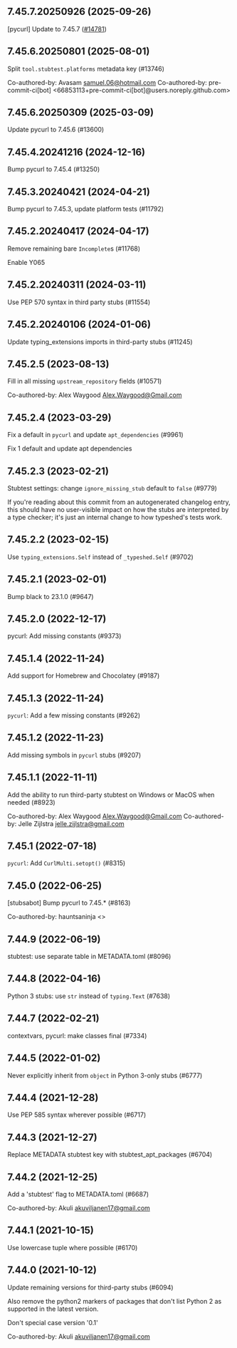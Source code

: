 ## 7.45.7.20250926 (2025-09-26)

[pycurl] Update to 7.45.7 ([#14781](https://github.com/python/typeshed/pull/14781))

## 7.45.6.20250801 (2025-08-01)

Split `tool.stubtest.platforms` metadata key (#13746)

Co-authored-by: Avasam <samuel.06@hotmail.com>
Co-authored-by: pre-commit-ci[bot] <66853113+pre-commit-ci[bot]@users.noreply.github.com>

## 7.45.6.20250309 (2025-03-09)

Update pycurl to 7.45.6 (#13600)

## 7.45.4.20241216 (2024-12-16)

Bump pycurl to 7.45.4 (#13250)

## 7.45.3.20240421 (2024-04-21)

Bump pycurl to 7.45.3, update platform tests (#11792)

## 7.45.2.20240417 (2024-04-17)

Remove remaining bare `Incomplete`s (#11768)

Enable Y065

## 7.45.2.20240311 (2024-03-11)

Use PEP 570 syntax in third party stubs (#11554)

## 7.45.2.20240106 (2024-01-06)

Update typing_extensions imports in third-party stubs (#11245)

## 7.45.2.5 (2023-08-13)

Fill in all missing `upstream_repository` fields (#10571)

Co-authored-by: Alex Waygood <Alex.Waygood@Gmail.com>

## 7.45.2.4 (2023-03-29)

Fix a default in `pycurl` and update `apt_dependencies` (#9961)

Fix 1 default and update apt dependencies

## 7.45.2.3 (2023-02-21)

Stubtest settings: change `ignore_missing_stub` default to `false` (#9779)

If you're reading about this commit from an autogenerated changelog entry, this should have no user-visible impact on how the stubs are interpreted by a type checker; it's just an internal change to how typeshed's tests work.

## 7.45.2.2 (2023-02-15)

Use `typing_extensions.Self` instead of `_typeshed.Self` (#9702)

## 7.45.2.1 (2023-02-01)

Bump black to 23.1.0 (#9647)

## 7.45.2.0 (2022-12-17)

pycurl: Add missing constants  (#9373)

## 7.45.1.4 (2022-11-24)

Add support for Homebrew and Chocolatey (#9187)

## 7.45.1.3 (2022-11-24)

`pycurl`: Add a few missing constants (#9262)

## 7.45.1.2 (2022-11-23)

Add missing symbols in `pycurl` stubs (#9207)

## 7.45.1.1 (2022-11-11)

Add the ability to run third-party stubtest on Windows or MacOS when needed (#8923)

Co-authored-by: Alex Waygood <Alex.Waygood@Gmail.com>
Co-authored-by: Jelle Zijlstra <jelle.zijlstra@gmail.com>

## 7.45.1 (2022-07-18)

`pycurl`: Add `CurlMulti.setopt()` (#8315)

## 7.45.0 (2022-06-25)

[stubsabot] Bump pycurl to 7.45.* (#8163)

Co-authored-by: hauntsaninja <>

## 7.44.9 (2022-06-19)

stubtest: use separate table in METADATA.toml (#8096)

## 7.44.8 (2022-04-16)

Python 3 stubs: use `str` instead of `typing.Text` (#7638)

## 7.44.7 (2022-02-21)

contextvars, pycurl: make classes final (#7334)

## 7.44.5 (2022-01-02)

Never explicitly inherit from `object` in Python 3-only stubs (#6777)

## 7.44.4 (2021-12-28)

Use PEP 585 syntax wherever possible (#6717)

## 7.44.3 (2021-12-27)

Replace METADATA stubtest key with stubtest_apt_packages (#6704)

## 7.44.2 (2021-12-25)

Add a 'stubtest' flag to METADATA.toml (#6687)

Co-authored-by: Akuli <akuviljanen17@gmail.com>

## 7.44.1 (2021-10-15)

Use lowercase tuple where possible (#6170)

## 7.44.0 (2021-10-12)

Update remaining versions for third-party stubs (#6094)

Also remove the python2 markers of packages that don't list Python 2
as supported in the latest version.

Don't special case version '0.1'

Co-authored-by: Akuli <akuviljanen17@gmail.com>

